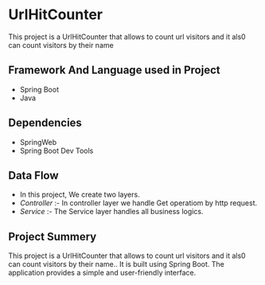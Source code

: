# UrlHitCounter
This project is a UrlHitCounter that allows to count url visitors and it als0 can count visitors by their name



## Framework And Language used in Project
- Spring Boot 
- Java 

## Dependencies
- SpringWeb
- Spring Boot Dev Tools

## Data Flow 
- In this project, We create two layers.
- *Controller* :- In controller layer we handle Get operatiom by http request.
- *Service* :- The Service layer handles all business logics.
 
## Project Summery
This project is a UrlHitCounter that allows to count url visitors and it als0 can count visitors by their name.. It is built using Spring Boot. The application provides a simple and user-friendly interface.
